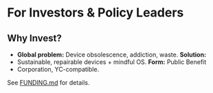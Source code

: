 # For Investors & Policy Leaders

## Why Invest?

- **Global problem:** Device obsolescence, addiction, waste. **Solution:**
- Sustainable, repairable devices + mindful OS. **Form:** Public Benefit
- Corporation, YC-compatible.

See [FUNDING.md](../FUNDING.md) for details.
